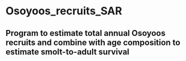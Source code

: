# Osoyoos_recruits_SAR
## Program to estimate total annual Osoyoos recruits and combine with age composition to estimate smolt-to-adult survival
